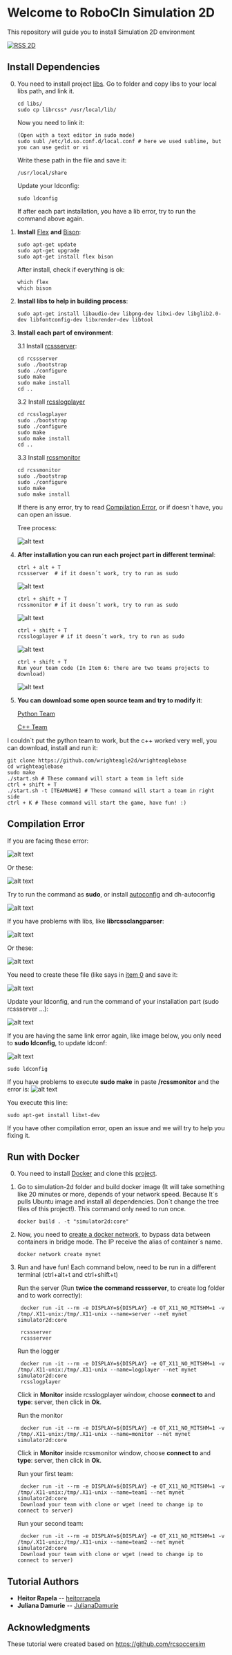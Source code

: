 
# Welcome to RoboCIn Simulation 2D

This repository will guide you to install Simulation 2D environment 

[![RSS 2D](http://img.youtube.com/vi/Ptzv9NF9opM/0.jpg)](https://www.youtube.com/watch?v=Ptzv9NF9opM "Robot Soccer Simulator 2D")

## Install Dependencies

 0. You need to install project [libs](https://github.com/robocin/simulation-2d/tree/master/libs). Go to folder and copy
 libs to your local libs path, and link it.
 	
 		cd libs/
		sudo cp librcss* /usr/local/lib/

	Now you need to link it:

		(Open with a text editor in sudo mode)
		sudo subl /etc/ld.so.conf.d/local.conf # here we used sublime, but you can use gedit or vi

	Write these path in the file and save it:
	
		/usr/local/share

	Update your ldconfig:

		sudo ldconfig

	If after each part installation, you have a lib error, try to run the command above again.


 1. **Install** [Flex](https://github.com/westes/flex) **and** [Bison](https://www.gnu.org/software/bison/ ):
		
		sudo apt-get update
		sudo apt-get upgrade
		sudo apt-get install flex bison
		
	After install, check if everything is ok:

	    which flex
	    which bison

 2. **Install libs to help in building process**:
 
	    sudo apt-get install libaudio-dev libpng-dev libxi-dev libglib2.0-dev libfontconfig-dev libxrender-dev libtool

 3. **Install each part of environment**:
 
	3.1 Install [rcssserver](https://github.com/rcsoccersim/rcssserver):
		
		cd rcssserver
		sudo ./bootstrap
	    sudo ./configure
	    sudo make
	    sudo make install
	    cd ..

	3.2 Install [rcsslogplayer](https://github.com/rcsoccersim/rcsslogplayer)

		cd rcsslogplayer
		sudo ./bootstrap
	    sudo ./configure
	    sudo make
	    sudo make install
	    cd ..
	
	3.3 Install [rcssmonitor](https://github.com/rcsoccersim/rcssmonitor)
	
		cd rcssmonitor
		sudo ./bootstrap
	    sudo ./configure
	    sudo make
	    sudo make install


	If there is any error, try to read [Compilation Error](https://github.com/robocin/simulation-2d#compilation-error), or if doesn´t have, you can open an issue.

	Tree process:
	
	![alt text](https://github.com/robocin/simulation-2d/blob/master/images/flowchartProcess.png)


 4. **After installation you can run each project part in different terminal**:
 
		ctrl + alt + T
	    rcssserver	# if it doesn´t work, try to run as sudo
    
	![alt text](https://github.com/robocin/simulation-2d/blob/master/images/rcssserver.png)


	    ctrl + shift + T
	    rcssmonitor # if it doesn´t work, try to run as sudo

	![alt text](https://github.com/robocin/simulation-2d/blob/master/images/rcssmonitor.png)

	    
	    ctrl + shift + T
	    rcsslogplayer # if it doesn´t work, try to run as sudo
	
	![alt text](https://github.com/robocin/simulation-2d/blob/master/images/rcsslogplayer.png)


	    ctrl + shift + T
	    Run your team code (In Item 6: there are two teams projects to download)

	![alt text](https://github.com/robocin/simulation-2d/blob/master/images/rcssteam.png)


 5. **You can download some open source team and try to modify it**:

	[Python Team](https://github.com/kengz/robocup-soccer)

	[C++ Team](https://github.com/wrighteagle2d/wrighteaglebase)

I couldn`t put the python team to work, but the c++  worked very well, you can download, install and run it:

	git clone https://github.com/wrighteagle2d/wrighteaglebase
	cd wrighteaglebase
	sudo make
	./start.sh # These command will start a team in left side
	ctrl + shift + T
	./start.sh -t [TEAMNAME] # These command will start a team in right side
	ctrl + K # These command will start the game, have fun! :)


## Compilation Error

If you are facing these error:

![alt text](https://github.com/robocin/simulation-2d/blob/master/images/errorImages/autoConfError.png)

Or these:

![alt text](https://github.com/robocin/simulation-2d/blob/master/images/errorImages/runAsSudo.png?raw=true)

Try to run the command as **sudo**, or install [autoconfig](https://askubuntu.com/questions/430706/installing-autotools-autoconf/638558) and dh-autoconfig

![alt text](https://github.com/robocin/simulation-2d/blob/master/images/errorImages/autoConfSudo.png)

If you have problems with libs, like **librcssclangparser**:

![alt text](https://github.com/robocin/simulation-2d/blob/master/images/errorImages/librcssparser.png)

Or these:

![alt text](https://github.com/robocin/simulation-2d/blob/master/images/errorImages/needToLink.png)

You need to create these file (like says in [item 0](https://github.com/robocin/simulation-2d#install-dependencies) and save it:

![alt text](https://github.com/robocin/simulation-2d/blob/master/images/errorImages/usrLocalShare.png)

Update your ldconfig, and run the command of your installation part (sudo rcssserver ...):

![alt text](https://github.com/robocin/simulation-2d/blob/master/images/errorImages/sudoLdConfig.png)


If you are having the same link error again, like image below, you only need to **sudo ldconfig**, to update ldconf:

![alt text](https://github.com/robocin/simulation-2d/blob/master/images/errorImages/trySudoLdConfigAgain.png)

	sudo ldconfig

If you have problems to execute **sudo make** in paste **/rcssmonitor** and the error is:
![alt text](https://github.com/robocin/simulation-2d/blob/master/images/errorImages/sudoMakeMonitor.png)

You execute this line:

	sudo apt-get install libxt-dev

If you have other compilation error, open an issue and we will try to help you fixing it.


## Run with Docker 

 0. You need to install [Docker](https://docs.docker.com/install/) and clone this [project](https://github.com/robocin/simulation-2d).
 1. Go to simulation-2d folder and build docker image (It will take something like 20 minutes or more, depends of your network speed. Because It´s pulls Ubuntu image and install all dependencies. Don´t change the tree files of this project!). This command only need to run once.
			
		docker build . -t "simulator2d:core"
 
 2.  Now, you need to [create a docker network](https://docs.docker.com/engine/reference/commandline/network_create/), to bypass data between containers in bridge mode. The IP receive the alias of container´s name.
 
		 docker network create mynet

3. Run and have fun! Each command below, need to be run in a different terminal (ctrl+alt+t and ctrl+shift+t)
	
	Run the server (Run **twice the command rcssserver**, to create log folder and to work correctly):
		
		docker run -it --rm -e DISPLAY=${DISPLAY} -e QT_X11_NO_MITSHM=1 -v /tmp/.X11-unix:/tmp/.X11-unix --name=server --net mynet simulator2d:core
		
		rcssserver 
		rcssserver

	Run the logger

		docker run -it --rm -e DISPLAY=${DISPLAY} -e QT_X11_NO_MITSHM=1 -v /tmp/.X11-unix:/tmp/.X11-unix --name=logplayer --net mynet simulator2d:core
		rcsslogplayer
		
	Click in **Monitor** inside rcsslogplayer window, choose **connect to** and **type**: server, then click in **Ok**.

	Run the monitor
	
		docker run -it --rm -e DISPLAY=${DISPLAY} -e QT_X11_NO_MITSHM=1 -v /tmp/.X11-unix:/tmp/.X11-unix --name=monitor --net mynet simulator2d:core 

	Click in **Monitor** inside rcssmonitor window, choose **connect to** and **type**: server, then click in **Ok**.
		
	Run your first team:

		docker run -it --rm -e DISPLAY=${DISPLAY} -e QT_X11_NO_MITSHM=1 -v /tmp/.X11-unix:/tmp/.X11-unix --name=team1 --net mynet simulator2d:core 
		Download your team with clone or wget (need to change ip to connect to server)

	Run your second team: 
		
		docker run -it --rm -e DISPLAY=${DISPLAY} -e QT_X11_NO_MITSHM=1 -v /tmp/.X11-unix:/tmp/.X11-unix --name=team2 --net mynet simulator2d:core 
		Download your team with clone or wget (need to change ip to connect to server)



## Tutorial Authors

* **Heitor Rapela** -- [heitorrapela](https://github.com/heitorrapela)
* **Juliana Damurie** -- [JulianaDamurie](https://github.com/JulianaDamurie)

## Acknowledgments

These tutorial were created based on https://github.com/rcsoccersim
